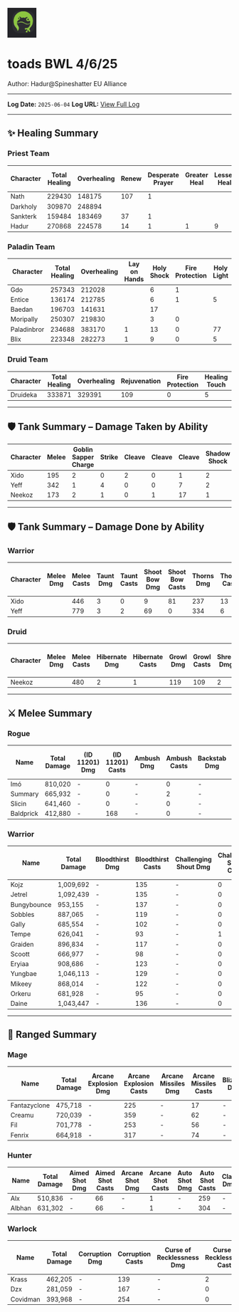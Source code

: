 
![Logo](logo.png)

# toads BWL 4/6/25

Author: Hadur@Spineshatter EU Alliance

---

**Log Date:** `2025-06-04`
**Log URL:** [View Full Log](https://www.warcraftlogs.com/reports/aR6xTALMQZ8cNKJn)

---

## ✨ Healing Summary

### Priest Team

| Character | Total Healing | Overhealing | Renew |Desperate Prayer |Greater Heal |Lesser Heal |Flash Heal |Holy Nova |Power Word: Shield |Prayer of Healing |Heal |Fear Ward |Mana Pots | Dark Runes |
|-----------|----------------|--------------|-------------|-------------|-------------|-------------|-------------|-------------|-------------|-------------|-------------|-----------|-----------|------------|
| Nath | 229430 | 148175 | 107 |1 | | |147 |7 |34 | | |1 | |  |
| Darkholy | 309870 | 248894 |  | | | |339 |18 |45 |1 | |3 | |  |
| Sankterk | 159484 | 183469 | 37 |1 | | |172 |0 |12 | |12 |1 | |  |
| Hadur | 270868 | 224578 | 14 |1 |1 |9 |266 |12 |13 |3 |39 |7 | |  |

### Paladin Team

| Character | Total Healing | Overhealing | Lay on Hands |Holy Shock |Fire Protection |Holy Light |Shadow Protection |Flash of Light |Mana Pots | Dark Runes |
|-----------|----------------|--------------|-------------|-------------|-------------|-------------|-------------|-------------|-----------|------------|
| Gdo | 257343 | 212028 |  |6 |1 | |0 |432 | |  |
| Entice | 136174 | 212785 |  |6 |1 |5 |0 |391 | |  |
| Baedan | 196703 | 141631 |  |17 | | | |284 | |  |
| Moripally | 250307 | 219830 |  |3 |0 | |1 |451 | |  |
| Paladinbror | 234688 | 383170 | 1 |13 |0 |77 |1 |372 | |  |
| Blix | 223348 | 282273 | 1 |9 |0 |5 | |434 | |  |

### Druid Team

| Character | Total Healing | Overhealing | Rejuvenation |Fire Protection |Healing Touch |Shadow Protection |Regrowth |Mana Pots | Dark Runes |
|-----------|----------------|--------------|-------------|-------------|-------------|-------------|-------------|-----------|------------|
| Druideka | 333871 | 329391 | 109 |0 |5 |0 |313 | |  |


---

## 🛡️ Tank Summary – Damage Taken by Ability

| Character | Melee | Goblin Sapper Charge | Strike | Cleave | Cleave | Cleave | Shadow Shock | Knock Away | Cleave | Fireblast | Arcane Explosion | (ID 22274) | Flamestrike | Brood Power Red | Brood Power Green | Brood Power Blue | Brood Power Black | Bomb | Bottle of Poison | Shadow Bolt | Flame Shock | Blast Wave | Fireball Volley | Aura of Flames | Growing Flames | Shadow Flame | Brood Power: Blue | Brood Power Black | Shadow Bolt Volley | (ID 22682) | Bellowing Roar | Brood Affliction Green | (ID 23308) | (ID 23314) | Blast Wave | Wing Buffet | (ID 23340) | Flame Buffet | Flame Breath | Fire Nova | War Stomp | Mortal Strike | Rain of Fire |
|-----------|-------------|-------------|-------------|-------------|-------------|-------------|-------------|-------------|-------------|-------------|-------------|-------------|-------------|-------------|-------------|-------------|-------------|-------------|-------------|-------------|-------------|-------------|-------------|-------------|-------------|-------------|-------------|-------------|-------------|-------------|-------------|-------------|-------------|-------------|-------------|-------------|-------------|-------------|-------------|-------------|-------------|-------------|-------------|
| Xido | 195 | 2 | 0 | 2 | 0 | 1 | 2 | 1 | 2 | 1 | 0 | 1 | 10 | 25 | 0 | 0 | 14 | 23 | 0 | 12 | 0 | 0 | 1 | 25 | 41 | 1 | 2 | 0 | 2 | 2 | 0 | 0 | 0 | 5 | 1 | 1 | 0 | 11 | 7 | 10 | 7 | 3 | 8 |
| Yeff | 342 | 1 | 4 | 0 | 0 | 7 | 2 | 0 | 3 | 1 | 0 | 0 | 13 | 5 | 0 | 0 | 2 | 15 | 10 | 12 | 1 | 2 | 2 | 24 | 40 | 9 | 3 | 1 | 1 | 0 | 1 | 0 | 1 | 5 | 1 | 1 | 0 | 12 | 0 | 10 | 7 | 0 | 5 |
| Neekoz | 173 | 2 | 1 | 0 | 1 | 17 | 1 | 0 | 0 | 7 | 1 | 0 | 1 | 0 | 6 | 5 | 0 | 1 | 0 | 4 | 0 | 0 | 3 | 14 | 41 | 3 | 0 | 0 | 3 | 0 | 1 | 1 | 0 | 0 | 1 | 1 | 1 | 12 | 0 | 10 | 5 | 0 | 0 |

---

## 🛡️ Tank Summary – Damage Done by Ability

### Warrior

| Character | Melee Dmg | Melee Casts |Taunt Dmg | Taunt Casts |Shoot Bow Dmg | Shoot Bow Casts |Thorns Dmg | Thorns Casts |Fire Shield Dmg | Fire Shield Casts |Heroic Strike Dmg | Heroic Strike Casts |Sunder Armor Dmg | Sunder Armor Casts |Revenge Dmg | Revenge Casts |Goblin Sapper Charge Dmg | Goblin Sapper Charge Casts |Dragonbreath Chili Dmg | Dragonbreath Chili Casts |Lightning Bolt Dmg | Lightning Bolt Casts |Thorium Grenade Dmg | Thorium Grenade Casts |Mocking Blow Dmg | Mocking Blow Casts |Cleave Dmg | Cleave Casts |Dense Dynamite Dmg | Dense Dynamite Casts |Bloodthirst Dmg | Bloodthirst Casts |
|-----------|-------------|-------------|-------------|-------------|-------------|-------------|-------------|-------------|-------------|-------------|-------------|-------------|-------------|-------------|-------------|-------------|-------------|-------------|-------------|-------------|-------------|-------------|-------------|-------------|-------------|-------------|-------------|-------------|-------------|-------------|-------------|-------------|
| Xido |  | 446 | 3 | 0 | 9 | 81 | 237 | 13 | 23 | 2 | 34 | 2 | 55 | 0 | 0 | 0 | 79 |
| Yeff |  | 779 | 3 | 2 | 69 | 0 | 334 | 6 | 26 | 5 | 0 | 5 | 58 | 1 | 59 | 4 | 142 |
### Druid

| Character | Melee Dmg | Melee Casts |Hibernate Dmg | Hibernate Casts |Growl Dmg | Growl Casts |Shred Dmg | Shred Casts |Maul Dmg | Maul Casts |Demoralizing Roar Dmg | Demoralizing Roar Casts |Faerie Fire Dmg | Faerie Fire Casts |Swipe (Bear) Dmg | Swipe (Bear) Casts |Thorns Dmg | Thorns Casts |Fire Shield Dmg | Fire Shield Casts |Goblin Sapper Charge Dmg | Goblin Sapper Charge Casts |Hurricane Dmg | Hurricane Casts |Faerie Fire (Feral) Dmg | Faerie Fire (Feral) Casts |Feral Charge Dmg | Feral Charge Casts |Thorium Grenade Dmg | Thorium Grenade Casts |Ferocious Bite Dmg | Ferocious Bite Casts |
|-----------|-------------|-------------|-------------|-------------|-------------|-------------|-------------|-------------|-------------|-------------|-------------|-------------|-------------|-------------|-------------|-------------|-------------|-------------|-------------|-------------|-------------|-------------|-------------|-------------|-------------|-------------|-------------|-------------|-------------|-------------|-------------|-------------|
| Neekoz |  | 480 | 2 | 1 | 119 | 109 | 2 | 1 | 167 | 123 | 20 | 3 | 49 | 9 | 5 | 55 | 22 |
---

## ⚔️ Melee Summary

### Rogue

| Name | Total Damage | (ID 11201) Dmg | (ID 11201) Casts |Ambush Dmg | Ambush Casts |Backstab Dmg | Backstab Casts |Blade Flurry Dmg | Blade Flurry Casts |Distract Dmg | Distract Casts |Dragonbreath Chili Dmg | Dragonbreath Chili Casts |Eviscerate Dmg | Eviscerate Casts |Fire Shield Dmg | Fire Shield Casts |Firebolt Dmg | Firebolt Casts |Garrote Dmg | Garrote Casts |Goblin Sapper Charge Dmg | Goblin Sapper Charge Casts |Gouge Dmg | Gouge Casts |Hemorrhage Dmg | Hemorrhage Casts |Instant Poison VI Dmg | Instant Poison VI Casts |Iron Grenade Dmg | Iron Grenade Casts |Kick Dmg | Kick Casts |Kidney Shot Dmg | Kidney Shot Casts |Melee Dmg | Melee Casts |Shoot Bow Dmg | Shoot Bow Casts |Sinister Strike Dmg | Sinister Strike Casts |Thorium Grenade Dmg | Thorium Grenade Casts |Zulian Slice Dmg | Zulian Slice Casts |
|------|---------------|-------------|-------------|-------------|-------------|-------------|-------------|-------------|-------------|-------------|-------------|-------------|-------------|-------------|-------------|-------------|-------------|-------------|-------------|-------------|-------------|-------------|-------------|-------------|-------------|-------------|-------------|-------------|-------------|-------------|-------------|-------------|-------------|-------------|-------------|-------------|-------------|-------------|-------------|-------------|-------------|-------------|-------------|-------------|-------------|
| Imó | 810,020 | - | 0 |- | 0 |- | 38 |- | 1 |- | 0 |- | 32 |- | 16 |- | 39 |- | 6 |- | 0 |- | 6 |- | 0 |- | 0 |- | 303 |- | 0 |- | 0 |- | 0 |- | 966 |- | 0 |- | 326 |- | 12 |- | 0 |
| Summary | 665,932 | - | 0 |- | 2 |- | 173 |- | 59 |- | 0 |- | 0 |- | 4 |- | 0 |- | 0 |- | 0 |- | 43 |- | 0 |- | 0 |- | 218 |- | 0 |- | 2 |- | 0 |- | 898 |- | 0 |- | 40 |- | 63 |- | 0 |
| Slicin | 641,460 | - | 0 |- | 0 |- | 167 |- | 33 |- | 0 |- | 33 |- | 7 |- | 0 |- | 55 |- | 0 |- | 6 |- | 1 |- | 0 |- | 200 |- | 0 |- | 9 |- | 1 |- | 1053 |- | 3 |- | 28 |- | 66 |- | 0 |
| Baldprick | 412,880 | - | 168 |- | 0 |- | 0 |- | 15 |- | 1 |- | 0 |- | 12 |- | 0 |- | 0 |- | 2 |- | 15 |- | 0 |- | 3 |- | 0 |- | 32 |- | 3 |- | 1 |- | 594 |- | 0 |- | 245 |- | 0 |- | 12 |
### Warrior

| Name | Total Damage | Bloodthirst Dmg | Bloodthirst Casts |Challenging Shout Dmg | Challenging Shout Casts |Charge Dmg | Charge Casts |Cleave Dmg | Cleave Casts |Deep Wound Dmg | Deep Wound Casts |Demoralising Shout Dmg | Demoralising Shout Casts |Dense Dynamite Dmg | Dense Dynamite Casts |Disarm Dmg | Disarm Casts |Dragonbreath Chili Dmg | Dragonbreath Chili Casts |Execute Dmg | Execute Casts |Fire Shield Dmg | Fire Shield Casts |Goblin Mortar Dmg | Goblin Mortar Casts |Goblin Sapper Charge Dmg | Goblin Sapper Charge Casts |Hamstring Dmg | Hamstring Casts |Heroic Strike Dmg | Heroic Strike Casts |Intercept Dmg | Intercept Casts |Iron Grenade Dmg | Iron Grenade Casts |Melee Dmg | Melee Casts |Mocking Blow Dmg | Mocking Blow Casts |Overpower Dmg | Overpower Casts |Pummel Dmg | Pummel Casts |Rend Dmg | Rend Casts |Revenge Dmg | Revenge Casts |Shoot Gun Dmg | Shoot Gun Casts |Stratholme Holy Water Dmg | Stratholme Holy Water Casts |Sunder Armor Dmg | Sunder Armor Casts |Taunt Dmg | Taunt Casts |Thorium Grenade Dmg | Thorium Grenade Casts |Thorns Dmg | Thorns Casts |Thunder Clap Dmg | Thunder Clap Casts |Whirlwind Dmg | Whirlwind Casts |
|------|---------------|-------------|-------------|-------------|-------------|-------------|-------------|-------------|-------------|-------------|-------------|-------------|-------------|-------------|-------------|-------------|-------------|-------------|-------------|-------------|-------------|-------------|-------------|-------------|-------------|-------------|-------------|-------------|-------------|-------------|-------------|-------------|-------------|-------------|-------------|-------------|-------------|-------------|-------------|-------------|-------------|-------------|-------------|-------------|-------------|-------------|-------------|-------------|-------------|-------------|-------------|-------------|-------------|-------------|-------------|-------------|-------------|-------------|-------------|-------------|-------------|-------------|-------------|
| Kojz | 1,009,692 | - | 135 |- | 0 |- | 1 |- | 127 |- | 106 |- | 0 |- | 83 |- | 0 |- | 35 |- | 60 |- | 101 |- | 28 |- | 8 |- | 26 |- | 160 |- | 6 |- | 0 |- | 800 |- | 0 |- | 1 |- | 0 |- | 0 |- | 0 |- | 0 |- | 24 |- | 1 |- | 0 |- | 0 |- | 0 |- | 0 |- | 144 |
| Jetrel | 1,092,439 | - | 135 |- | 0 |- | 0 |- | 96 |- | 107 |- | 0 |- | 80 |- | 0 |- | 27 |- | 77 |- | 41 |- | 0 |- | 5 |- | 0 |- | 183 |- | 8 |- | 0 |- | 831 |- | 0 |- | 0 |- | 0 |- | 0 |- | 0 |- | 0 |- | 0 |- | 3 |- | 0 |- | 0 |- | 0 |- | 4 |- | 120 |
| Bungybounce | 953,155 | - | 137 |- | 0 |- | 0 |- | 111 |- | 119 |- | 0 |- | 9 |- | 0 |- | 0 |- | 59 |- | 0 |- | 0 |- | 36 |- | 0 |- | 115 |- | 13 |- | 32 |- | 764 |- | 0 |- | 0 |- | 1 |- | 0 |- | 0 |- | 1 |- | 0 |- | 3 |- | 0 |- | 0 |- | 0 |- | 0 |- | 124 |
| Sobbles | 887,065 | - | 119 |- | 0 |- | 2 |- | 93 |- | 106 |- | 0 |- | 0 |- | 0 |- | 0 |- | 41 |- | 0 |- | 0 |- | 1 |- | 0 |- | 164 |- | 17 |- | 0 |- | 730 |- | 0 |- | 0 |- | 0 |- | 0 |- | 0 |- | 0 |- | 0 |- | 5 |- | 0 |- | 58 |- | 0 |- | 0 |- | 117 |
| Gally | 685,554 | - | 102 |- | 0 |- | 2 |- | 103 |- | 95 |- | 0 |- | 0 |- | 0 |- | 31 |- | 41 |- | 0 |- | 0 |- | 6 |- | 0 |- | 182 |- | 16 |- | 0 |- | 680 |- | 0 |- | 0 |- | 0 |- | 0 |- | 0 |- | 0 |- | 0 |- | 2 |- | 0 |- | 53 |- | 0 |- | 0 |- | 109 |
| Tempe | 626,041 | - | 93 |- | 1 |- | 2 |- | 82 |- | 97 |- | 0 |- | 0 |- | 1 |- | 0 |- | 66 |- | 0 |- | 0 |- | 0 |- | 1 |- | 97 |- | 9 |- | 0 |- | 581 |- | 0 |- | 0 |- | 0 |- | 0 |- | 6 |- | 0 |- | 0 |- | 1 |- | 2 |- | 0 |- | 18 |- | 0 |- | 101 |
| Graiden | 896,834 | - | 117 |- | 0 |- | 0 |- | 90 |- | 93 |- | 0 |- | 1 |- | 0 |- | 0 |- | 43 |- | 0 |- | 0 |- | 4 |- | 0 |- | 156 |- | 14 |- | 0 |- | 736 |- | 0 |- | 0 |- | 0 |- | 0 |- | 0 |- | 0 |- | 0 |- | 4 |- | 0 |- | 52 |- | 0 |- | 0 |- | 132 |
| Scoott | 666,977 | - | 98 |- | 0 |- | 0 |- | 84 |- | 122 |- | 1 |- | 0 |- | 0 |- | 0 |- | 48 |- | 0 |- | 0 |- | 1 |- | 0 |- | 117 |- | 10 |- | 0 |- | 753 |- | 1 |- | 0 |- | 4 |- | 0 |- | 3 |- | 0 |- | 0 |- | 1 |- | 2 |- | 61 |- | 0 |- | 1 |- | 96 |
| Eryiaa | 908,686 | - | 123 |- | 0 |- | 1 |- | 37 |- | 77 |- | 0 |- | 0 |- | 0 |- | 34 |- | 54 |- | 23 |- | 0 |- | 4 |- | 8 |- | 173 |- | 12 |- | 0 |- | 776 |- | 0 |- | 0 |- | 3 |- | 0 |- | 0 |- | 0 |- | 0 |- | 1 |- | 0 |- | 65 |- | 0 |- | 1 |- | 117 |
| Yungbae | 1,046,113 | - | 129 |- | 0 |- | 0 |- | 136 |- | 118 |- | 0 |- | 0 |- | 0 |- | 0 |- | 74 |- | 0 |- | 0 |- | 5 |- | 0 |- | 145 |- | 13 |- | 0 |- | 851 |- | 0 |- | 0 |- | 0 |- | 0 |- | 0 |- | 0 |- | 0 |- | 2 |- | 0 |- | 62 |- | 0 |- | 0 |- | 133 |
| Mikeey | 868,014 | - | 122 |- | 0 |- | 2 |- | 21 |- | 76 |- | 0 |- | 0 |- | 1 |- | 0 |- | 70 |- | 27 |- | 0 |- | 14 |- | 0 |- | 136 |- | 12 |- | 0 |- | 831 |- | 1 |- | 4 |- | 0 |- | 13 |- | 3 |- | 0 |- | 0 |- | 11 |- | 0 |- | 54 |- | 0 |- | 0 |- | 116 |
| Orkeru | 681,928 | - | 95 |- | 0 |- | 2 |- | 90 |- | 125 |- | 0 |- | 3 |- | 0 |- | 0 |- | 43 |- | 0 |- | 0 |- | 11 |- | 0 |- | 123 |- | 13 |- | 0 |- | 663 |- | 0 |- | 0 |- | 2 |- | 0 |- | 0 |- | 0 |- | 0 |- | 4 |- | 0 |- | 54 |- | 0 |- | 0 |- | 139 |
| Daine | 1,043,447 | - | 136 |- | 0 |- | 0 |- | 73 |- | 104 |- | 0 |- | 4 |- | 0 |- | 0 |- | 62 |- | 10 |- | 0 |- | 6 |- | 0 |- | 191 |- | 8 |- | 0 |- | 775 |- | 0 |- | 0 |- | 1 |- | 0 |- | 0 |- | 0 |- | 0 |- | 4 |- | 0 |- | 55 |- | 0 |- | 0 |- | 98 |
---

## 🏹 Ranged Summary

### Mage

| Name | Total Damage | Arcane Explosion Dmg | Arcane Explosion Casts |Arcane Missiles Dmg | Arcane Missiles Casts |Blizzard Dmg | Blizzard Casts |Cone of Cold Dmg | Cone of Cold Casts |Fire Blast Dmg | Fire Blast Casts |Fireball Dmg | Fireball Casts |Flamestrike Dmg | Flamestrike Casts |Frostbolt Dmg | Frostbolt Casts |Goblin Sapper Charge Dmg | Goblin Sapper Charge Casts |Iron Grenade Dmg | Iron Grenade Casts |Melee Dmg | Melee Casts |Scorch Dmg | Scorch Casts |Shoot Dmg | Shoot Casts |Thorium Grenade Dmg | Thorium Grenade Casts |
|------|---------------|-------------|-------------|-------------|-------------|-------------|-------------|-------------|-------------|-------------|-------------|-------------|-------------|-------------|-------------|-------------|-------------|-------------|-------------|-------------|-------------|-------------|-------------|-------------|-------------|-------------|-------------|-------------|-------------|
| Fantazyclone | 475,718 | - | 225 |- | 17 |- | 0 |- | 47 |- | 53 |- | 0 |- | 200 |- | 146 |- | 0 |- | 0 |- | 4 |- | 3 |- | 0 |- | 0 |
| Creamu | 720,039 | - | 359 |- | 62 |- | 44 |- | 30 |- | 21 |- | 10 |- | 254 |- | 197 |- | 6 |- | 47 |- | 1 |- | 42 |- | 3 |- | 0 |
| Fil | 701,778 | - | 253 |- | 56 |- | 29 |- | 75 |- | 34 |- | 2 |- | 212 |- | 227 |- | 21 |- | 0 |- | 0 |- | 7 |- | 0 |- | 49 |
| Fenrix | 664,918 | - | 317 |- | 74 |- | 33 |- | 106 |- | 20 |- | 0 |- | 164 |- | 151 |- | 0 |- | 0 |- | 4 |- | 16 |- | 20 |- | 0 |
### Hunter

| Name | Total Damage | Aimed Shot Dmg | Aimed Shot Casts |Arcane Shot Dmg | Arcane Shot Casts |Auto Shot Dmg | Auto Shot Casts |Claw Dmg | Claw Casts |Concussive Shot Dmg | Concussive Shot Casts |Dense Dynamite Dmg | Dense Dynamite Casts |Growl Dmg | Growl Casts |Iron Grenade Dmg | Iron Grenade Casts |Melee Dmg | Melee Casts |Mongoose Bite Dmg | Mongoose Bite Casts |Multi Shot Dmg | Multi Shot Casts |Raptor Strike Dmg | Raptor Strike Casts |Scatter Shot Dmg | Scatter Shot Casts |Screech Dmg | Screech Casts |Serpent Sting Dmg | Serpent Sting Casts |Wing Clip Dmg | Wing Clip Casts |
|------|---------------|-------------|-------------|-------------|-------------|-------------|-------------|-------------|-------------|-------------|-------------|-------------|-------------|-------------|-------------|-------------|-------------|-------------|-------------|-------------|-------------|-------------|-------------|-------------|-------------|-------------|-------------|-------------|-------------|-------------|-------------|-------------|-------------|
| Alx | 510,836 | - | 66 |- | 1 |- | 259 |- | 36 |- | 0 |- | 0 |- | 3 |- | 13 |- | 97 |- | 2 |- | 86 |- | 9 |- | 1 |- | 0 |- | 92 |- | 0 |
| Albhan | 631,302 | - | 66 |- | 1 |- | 304 |- | 0 |- | 2 |- | 14 |- | 0 |- | 0 |- | 171 |- | 1 |- | 154 |- | 24 |- | 3 |- | 133 |- | 164 |- | 2 |
### Warlock

| Name | Total Damage | Corruption Dmg | Corruption Casts |Curse of Recklessness Dmg | Curse of Recklessness Casts |Curse of Shadow Dmg | Curse of Shadow Casts |Death Coil Dmg | Death Coil Casts |Dense Dynamite Dmg | Dense Dynamite Casts |Drain Soul Dmg | Drain Soul Casts |Goblin Sapper Charge Dmg | Goblin Sapper Charge Casts |Hellfire Dmg | Hellfire Casts |Immolate Dmg | Immolate Casts |Melee Dmg | Melee Casts |Rain of Fire Dmg | Rain of Fire Casts |Searing Pain Dmg | Searing Pain Casts |Shadow Bolt Dmg | Shadow Bolt Casts |Shadow Vulnerability Dmg | Shadow Vulnerability Casts |Shadowburn Dmg | Shadowburn Casts |Shoot Dmg | Shoot Casts |Thorium Grenade Dmg | Thorium Grenade Casts |
|------|---------------|-------------|-------------|-------------|-------------|-------------|-------------|-------------|-------------|-------------|-------------|-------------|-------------|-------------|-------------|-------------|-------------|-------------|-------------|-------------|-------------|-------------|-------------|-------------|-------------|-------------|-------------|-------------|-------------|-------------|-------------|-------------|-------------|-------------|-------------|
| Krass | 462,205 | - | 139 |- | 2 |- | 0 |- | 3 |- | 1 |- | 14 |- | 4 |- | 169 |- | 83 |- | 3 |- | 63 |- | 46 |- | 133 |- | 5 |- | 14 |- | 0 |- | 54 |
| Dzx | 281,059 | - | 167 |- | 0 |- | 0 |- | 0 |- | 0 |- | 5 |- | 0 |- | 62 |- | 13 |- | 0 |- | 0 |- | 1 |- | 121 |- | 1 |- | 5 |- | 24 |- | 0 |
| Covidman | 393,968 | - | 254 |- | 0 |- | 1 |- | 1 |- | 0 |- | 14 |- | 0 |- | 203 |- | 72 |- | 7 |- | 135 |- | 40 |- | 125 |- | 1 |- | 17 |- | 0 |- | 0 |
